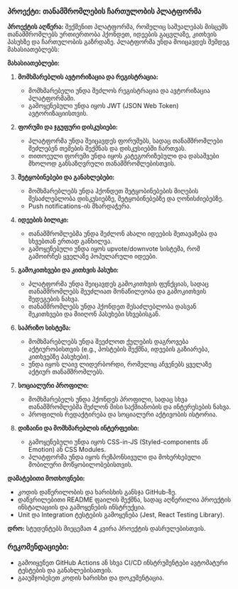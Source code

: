 ### პროექტი: თანამშრომლების ჩართულობის პლატფორმა

**პროექტის აღწერა:**
შექმენით პლატფორმა, რომელიც საშუალებას მისცემს თანამშრომლებს ურთიერთობა ჰქონდეთ, იდეების გაცვლაზე, კითხვის პასუხზე და ჩართულობის გაზრდაზე. პლატფორმა უნდა მოიცავდეს შემდეგ მახასიათებლებს:

**მახასიათებლები:**

1. **მომხმარებლის ავტორიზაცია და რეგისტრაცია:**
   - მომხმარებელი უნდა შეძლოს რეგისტრაცია და ავტორიზაცია პლატფორმაში.
   - გამოყენებული უნდა იყოს JWT (JSON Web Token) ავტორიზაციისთვის.

2. **ფორუმი და ჯგუფური დისკუსიები:**
   - პლატფორმა უნდა შეიცავდეს ფორუმებს, სადაც თანამშრომლები შეძლებენ თემების შექმნას და დისკუსიებში ჩართვას.
   - თითოეული ფორუმი უნდა იყოს კატეგორიზებული და დასაშვები მხოლოდ განსაზღვრული თანამშრომლებისთვის.

3. **შეტყობინებები და განახლებები:**
   - მომხმარებლებს უნდა ჰქონდეთ შეტყობინებების მიღების შესაძლებლობა დისკუსიებზე, შეტყობინებებზე და ღონისძიებებზე.
   - Push notifications-ის მხარდაჭერა.

4. **იდეების ბილიკი:**
   - თანამშრომლებმა უნდა შეძლონ ახალი იდეების შეთავაზება და სხვებთან ერთად განხილვა.
   - გამოყენებული უნდა იყოს upvote/downvote სისტემა, რომ გამოირჩეს ყველაზე პოპულარული იდეები.

5. **გამოკითხვები და კითხვის პასუხი:**
   - პლატფორმა უნდა შეიცავდეს გამოკითხვის ფუნქციას, სადაც თანამშრომლებს შეუძლიათ მონაწილეობა და გამოკითხვის შედეგების ნახვა.
   - თანამშრომლებს უნდა ჰქონდეთ შესაძლებლობა დასვან შეკითხვები და მიიღონ პასუხები სხვებისგან.

6. **საპრიზო სისტემა:**
   - მომხმარებლებს უნდა შეეძლოთ ქულების დაგროვება აქტიურობისთვის (e.g., პოსტების შექმნა, იდეების გაზიარება, კითხვებზე პასუხები).
   - უნდა იყოს ლაივ ლიდერბორდი, რომელიც აჩვენებს ყველაზე აქტიურ თანამშრომლებს.

7. **სოციალური პროფილი:**
   - მომხმარებელს უნდა ჰქონდეს პროფილი, სადაც სხვა თანამშრომლებმა შეძლონ მისი საქმიანობის და ინტერესების ნახვა.
   - პროფილის რედაქტირება და სოციალური აქტივობის ისტორია.

8. **დიზაინი და მომხმარებლის ინტერფეისი:**
   - გამოყენებული უნდა იყოს CSS-in-JS (Styled-components ან Emotion) ან CSS Modules.
   - პლატფორმა უნდა იყოს რეზპონსივული და მოხერხებული მობილური მოწყობილობებისთვის.

**დამატებითი მოთხოვნები:**
- კოდის დაწერილობის და ხარისხის განსჯა GitHub-ზე.
- დაწვრილებითი README ფაილის შექმნა, სადაც აღწერილია პროექტის ინსტალაციის და გამოყენების ინსტრუქცია.
- Unit და Integration ტესტების გამოყენება (Jest, React Testing Library).

**დრო:**
სტუდენტებს მიეცემათ 4 კვირა პროექტის დასრულებისთვის.

### რეკომენდაციები:
- გამოიყენეთ GitHub Actions ან სხვა CI/CD ინსტრუმენტები ავტომატური ტესტების და განახლებისათვის.
- გააუმჯობესეთ კოდის ხარისხი და დოკუმენტაცია.

